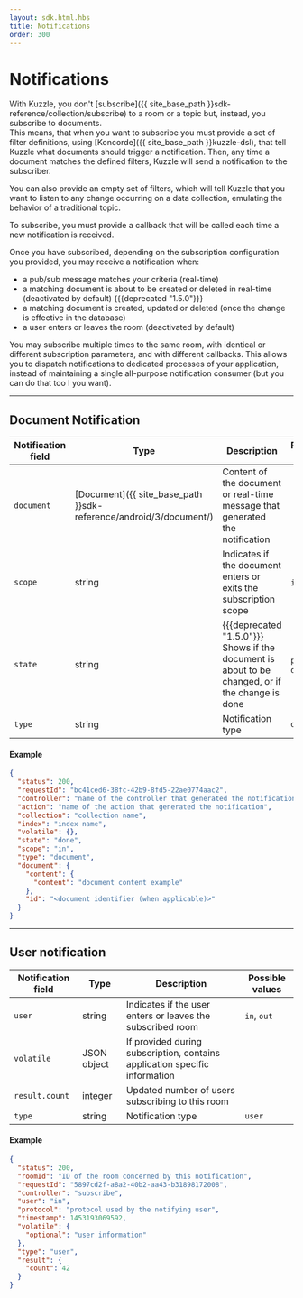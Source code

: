 ```yaml
---
layout: sdk.html.hbs
title: Notifications
order: 300
---
```


# Notifications

With Kuzzle, you don't [subscribe]({{ site_base_path }}sdk-reference/collection/subscribe) to a room or a topic but, instead, you subscribe to documents.  
This means, that when you want to subscribe you must provide a set of filter definitions, using [Koncorde]({{ site_base_path }}kuzzle-dsl), that tell Kuzzle what documents should trigger a notification. Then, any time a document matches the defined filters, Kuzzle will send a notification to the subscriber.

You can also provide an empty set of filters, which will tell Kuzzle that you want to listen to any change occurring on a data collection, emulating the behavior of a traditional topic.

To subscribe, you must provide a callback that will be called each time a new notification is received.

Once you have subscribed, depending on the subscription configuration you provided, you may receive a notification when:

* a pub/sub message matches your criteria (real-time)
* a matching document is about to be created or deleted in real-time (deactivated by default) {{{deprecated "1.5.0"}}}
* a matching document is created, updated or deleted (once the change is effective in the database)
* a user enters or leaves the room (deactivated by default)

You may subscribe multiple times to the same room, with identical or different subscription parameters, and with different callbacks. This allows you to dispatch notifications to dedicated processes of your application, instead of maintaining a single all-purpose notification consumer (but you can do that too I you want).

---
## Document Notification

| Notification field | Type |Description       | Possible values |
|--------------------|------|------------------|-----------------|
| `document` | [Document]({{ site_base_path }}sdk-reference/android/3/document/) | Content of the document or real-time message that generated the notification | |
| `scope` | string | Indicates if the document enters or exits the subscription scope | `in`, `out` |
| `state` | string | {{{deprecated "1.5.0"}}} Shows if the document is about to be changed, or if the change is done | `pending`, `done` |
| `type` | string | Notification type | `document` |

#### Example

```json
{
  "status": 200,
  "requestId": "bc41ced6-38fc-42b9-8fd5-22ae0774aac2",
  "controller": "name of the controller that generated the notification",
  "action": "name of the action that generated the notification",
  "collection": "collection name",
  "index": "index name",
  "volatile": {},
  "state": "done",
  "scope": "in",
  "type": "document",
  "document": {
    "content": {
      "content": "document content example"
    },
    "id": "<document identifier (when applicable)>"
  }
}
```

---

## User notification

| Notification field | Type |Description       | Possible values |
|--------------------|------|------------------|-----------------|
| `user` | string | Indicates if the user enters or leaves the subscribed room | `in`, `out` |
| `volatile` | JSON object | If provided during subscription, contains application specific information | |
| `result.count` | integer | Updated number of users subscribing to this room | |
| `type` | string | Notification type | `user` |

#### Example

```json
{
  "status": 200,
  "roomId": "ID of the room concerned by this notification",
  "requestId": "5897cd2f-a8a2-40b2-aa43-b31898172008",
  "controller": "subscribe",
  "user": "in",
  "protocol": "protocol used by the notifying user",
  "timestamp": 1453193069592,
  "volatile": {
    "optional": "user information"
  },
  "type": "user",
  "result": {
    "count": 42
  }
}
```
